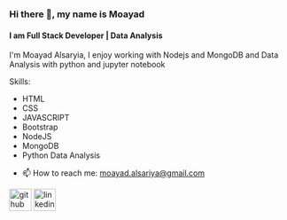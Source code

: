 ### Hi there 👋, my name is Moayad
#### I am Full Stack Developer | Data Analysis
I'm Moayad Alsaryia, I enjoy working with Nodejs and MongoDB and Data Analysis with python and jupyter notebook

Skills:
* HTML
* CSS
* JAVASCRIPT
* Bootstrap
* NodeJS
* MongoDB
* Python Data Analysis

- 📫 How to reach me: moayad.alsariya@gmail.com 


[<img src='https://cdn.jsdelivr.net/npm/simple-icons@3.0.1/icons/github.svg' alt='github' height='40'>](https://github.com/moayadalsariya)  [<img src='https://cdn.jsdelivr.net/npm/simple-icons@3.0.1/icons/linkedin.svg' alt='linkedin' height='40'>](https://www.linkedin.com/in/moayadalsariya/)  

